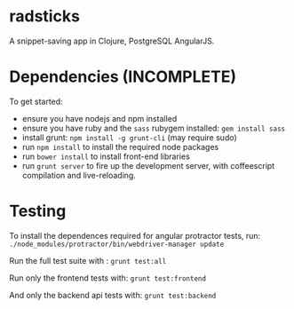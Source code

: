 # radsticks

A snippet-saving app in Clojure, PostgreSQL AngularJS.


# Dependencies (INCOMPLETE)

To get started:

- ensure you have nodejs and npm installed
- ensure you have ruby and the ```sass``` rubygem installed: ```gem install sass```
- install grunt: ```npm install -g grunt-cli``` (may require sudo)
- run ```npm install``` to install the required node packages
- run ```bower install``` to install front-end libraries
- run ```grunt server``` to fire up the development server, with coffeescript compilation and live-reloading.


# Testing

To install the dependences required for angular protractor tests, run: ```./node_modules/protractor/bin/webdriver-manager update```

Run the full test suite with : ```grunt test:all```

Run only the frontend tests with: ```grunt test:frontend```

And only the backend api tests with: ```grunt test:backend```

